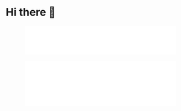 # Hi there 👋
<p align="center"><img src="/github-metrics.svg" alt="Metrics" width="400"></p>
<p align="center"><img src="/metrics.plugin.languages.svg" alt="Metrics" width="400"></p>
